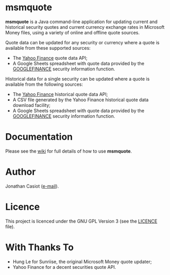 # msmquote

**msmquote** is a Java command-line application for updating current and historical security quotes and current currency exchange rates in Microsoft Money files, using a variety of online and offline quote sources.

Quote data can be updated for any security or currency where a quote is available from these supported sources:

* The [Yahoo Finance](https://finance.yahoo.com) quote data API;
* A Google Sheets spreadsheet with quote data provided by the [GOOGLEFINANCE](https://support.google.com/docs/answer/3093281) security information function.

Historical data for a single security can be updated where a quote is available from the following sources:

* The [Yahoo Finance](https://finance.yahoo.com) historical quote data API;
* A CSV file generated by the Yahoo Finance historical quote data download facility;
* A Google Sheets spreadsheet with quote data provided by the [GOOGLEFINANCE](https://support.google.com/docs/answer/3093281) security information function.

# Documentation
Please see the [wiki](https://github.com/36bits/msmquote/wiki) for full details of how to use **msmquote**.

# Author
Jonathan Casiot ([e-mail](mailto:msm@pueblo.co.uk)).

# Licence
This project is licenced under the GNU GPL Version 3 (see the [LICENCE](./LICENSE) file).

# With Thanks To
* Hung Le for Sunriise, the original Microsoft Money quote updater;
* Yahoo Finance for a decent securities quote API.